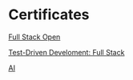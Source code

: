 # Certificates

[Full Stack Open](./FullstackOpen/README.md)

[Test-Driven Develoment: Full Stack](./TDD/README.md)

[AI](./AI/README.md)
